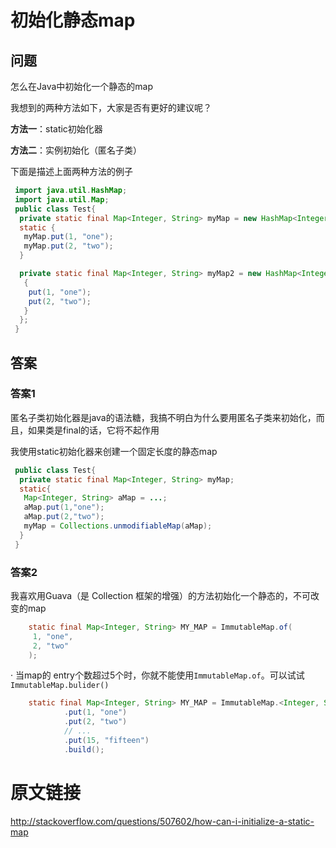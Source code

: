 # 初始化静态map #

## 问题 ##

怎么在Java中初始化一个静态的map

我想到的两种方法如下，大家是否有更好的建议呢？

**方法一**：static初始化器

**方法二**：实例初始化（匿名子类）

下面是描述上面两种方法的例子

```java
 import java.util.HashMap;
 import java.util.Map;
 public class Test{
  private static final Map<Integer, String> myMap = new HashMap<Integer, String>();
  static {
   myMap.put(1, "one");
   myMap.put(2, "two");
  }

  private static final Map<Integer, String> myMap2 = new HashMap<Integer, String>(){
   {
    put(1, "one");
    put(2, "two");
   }
  };
 }
```

## 答案 ##

### 答案1 ###

匿名子类初始化器是java的语法糖，我搞不明白为什么要用匿名子类来初始化，而且，如果类是final的话，它将不起作用

我使用static初始化器来创建一个固定长度的静态map

```java
 public class Test{
  private static final Map<Integer, String> myMap;
  static{
   Map<Integer, String> aMap = ...;
   aMap.put(1,"one");
   aMap.put(2,"two");
   myMap = Collections.unmodifiableMap(aMap);
  }
 }
```

### 答案2 ###

我喜欢用Guava（是 Collection 框架的增强）的方法初始化一个静态的，不可改变的map

```java
    static final Map<Integer, String> MY_MAP = ImmutableMap.of(
     1, "one",
     2, "two"
    );
```

·
当map的 entry个数超过5个时，你就不能使用`ImmutableMap.of`。可以试试`ImmutableMap.bulider()`

```java
    static final Map<Integer, String> MY_MAP = ImmutableMap.<Integer, String>builder()
            .put(1, "one")
            .put(2, "two")
            // ...
            .put(15, "fifteen")
            .build();
```

# 原文链接 #

<http://stackoverflow.com/questions/507602/how-can-i-initialize-a-static-map>
